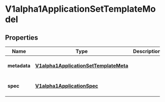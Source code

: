 # V1alpha1ApplicationSetTemplateModel

## Properties

Name | Type | Description | Notes
------------ | ------------- | ------------- | -------------
**metadata** | [**V1alpha1ApplicationSetTemplateMeta**](V1alpha1ApplicationSetTemplateMeta.md) |  | [optional] [default to undefined]
**spec** | [**V1alpha1ApplicationSpec**](V1alpha1ApplicationSpec.md) |  | [optional] [default to undefined]


